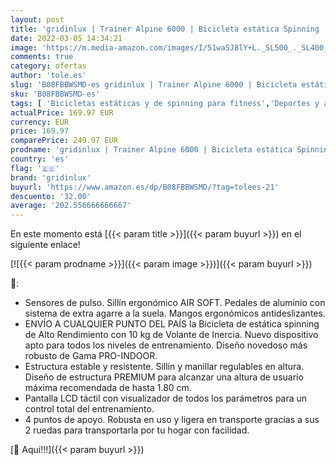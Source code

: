 ```yaml
---
layout: post
title: 'gridinlux | Trainer Alpine 6000 | Bicicleta estática Spinning | Volante Inercia 10 kg | Regulación Total de Intensidad | Pantalla LCD con pulsómetro | Fitness'
date: 2022-03-05 14:34:21
image: 'https://m.media-amazon.com/images/I/51waSJ8lY+L._SL500_._SL400_.jpg'
comments: true
category: ofertas
author: 'tole.es'
slug: 'B08FBBWSMD-es gridinlux | Trainer Alpine 6000 | Bicicleta estática...'
sku: 'B08FBBWSMD-es'
tags: [ 'Bicicletas estáticas y de spinning para fitness','Deportes y aire libre','Fitness y ejercicio','Máquinas de cardio para fitness','bicicleta','gridinlux', ]
actualPrice: 169.97 EUR
currency: EUR
price: 169.97
comparePrice: 249.97 EUR
prodname: 'gridinlux | Trainer Alpine 6000 | Bicicleta estática Spinning | Volante Inercia 10 kg | Regulación Total de Intensidad | Pantalla LCD con pulsómetro | Fitness'
country: 'es'
flag: '🇪🇸'
brand: 'gridinlux'
buyurl: 'https://www.amazon.es/dp/B08FBBWSMD/?tag=tolees-21'
descuento: '32.00'
average: '202.556666666667'
---
```


En este momento está [{{< param title >}}]({{< param buyurl >}}) en el siguiente enlace!

[![{{< param prodname >}}]({{< param image >}})]({{< param buyurl >}})

🔎:

- Sensores de pulso. Sillín ergonómico AIR SOFT. Pedales de aluminio con sistema de extra agarre a la suela. Mangos ergonómicos antideslizantes.
- ENVÍO A CUALQUIER PUNTO DEL PAÍS la Bicicleta de estática spinning de Alto Rendimiento con 10 kg de Volante de Inercia. Nuevo dispositivo apto para todos los niveles de entrenamiento. Diseño novedoso más robusto de Gama PRO-INDOOR.
- Estructura estable y resistente. Sillín y manillar regulables en altura. Diseño de estructura PREMIUM para alcanzar una altura de usuario máxima recomendada de hasta 1.80 cm.
- Pantalla LCD táctil con visualizador de todos los parámetros para un control total del entrenamiento.
- 4 puntos de apoyo. Robusta en uso y ligera en transporte gracias a sus 2 ruedas para transportarla por tu hogar con facilidad.

[🛒 Aquí!!!]({{< param buyurl >}})
